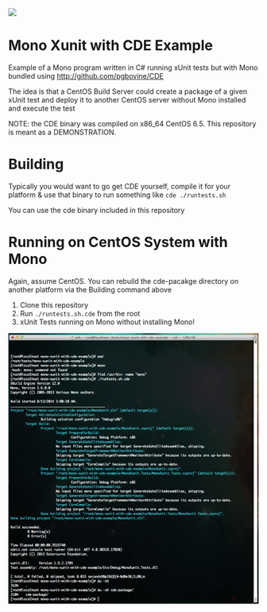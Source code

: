 <a href="http://travis-ci.org/xeb/mono-xunit-with-cde-example">
<img src="https://api.travis-ci.org/xeb/mono-xunit-with-cde-example.svg?branch=master" />
</a>

Mono Xunit with CDE Example
===========================

Example of a Mono program written in C# running xUnit tests but with Mono bundled using http://github.com/pgbovine/CDE

The idea is that a CentOS Build Server could create a package of a given xUnit test and deploy it to another CentOS server without Mono installed and execute the test

NOTE: the CDE binary was compiled on x86_64 CentOS 6.5.  This repository is meant as a DEMONSTRATION.

# Building
Typically you would want to go get CDE yourself, compile it for your platform & use that binary to run something like ```cde ./runtests.sh```

You can use the cde binary included in this repository

# Running on CentOS System with Mono
Again, assume CentOS.  You can rebuild the cde-pacakge directory on another platform via the Building command above

1. Clone this repository
2. Run ```./runtests.sh.cde``` from the root
3. xUnit Tests running on Mono without installing Mono! 

<img src="https://raw.githubusercontent.com/xeb/mono-xunit-with-cde-example/master/screenshot.png" />

